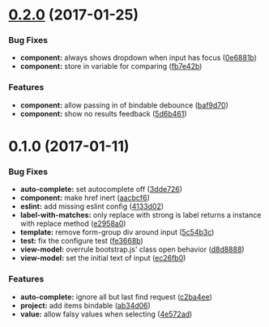 <a name="0.2.0"></a>
# [0.2.0](https://github.com/SpoonX/aurelia-autocomplete/compare/v0.1.0...v0.2.0) (2017-01-25)


### Bug Fixes

* **component:** always shows dropdown when input has focus ([0e6881b](https://github.com/SpoonX/aurelia-autocomplete/commit/0e6881b))
* **component:** store in variable for comparing ([fb7e42b](https://github.com/SpoonX/aurelia-autocomplete/commit/fb7e42b))


### Features

* **component:** allow passing in of bindable debounce ([baf9d70](https://github.com/SpoonX/aurelia-autocomplete/commit/baf9d70))
* **component:** show no results feedback ([5d6b461](https://github.com/SpoonX/aurelia-autocomplete/commit/5d6b461))



<a name="0.1.0"></a>
# 0.1.0 (2017-01-11)


### Bug Fixes

* **auto-complete:** set autocomplete off ([3dde726](https://github.com/SpoonX/aurelia-autocomplete/commit/3dde726))
* **component:** make href inert ([aacbcf6](https://github.com/SpoonX/aurelia-autocomplete/commit/aacbcf6))
* **eslint:** add missing eslint config ([4133d02](https://github.com/SpoonX/aurelia-autocomplete/commit/4133d02))
* **label-with-matches:** only replace with strong is label returns a instance with replace method ([e2958a0](https://github.com/SpoonX/aurelia-autocomplete/commit/e2958a0))
* **template:** remove form-group div around input ([5c54b3c](https://github.com/SpoonX/aurelia-autocomplete/commit/5c54b3c))
* **test:** fix the configure test ([fe3668b](https://github.com/SpoonX/aurelia-autocomplete/commit/fe3668b))
* **view-model:** overrule bootstrap.js' class open behavior ([d8d8888](https://github.com/SpoonX/aurelia-autocomplete/commit/d8d8888))
* **view-model:** set the initial text of input ([ec26fb0](https://github.com/SpoonX/aurelia-autocomplete/commit/ec26fb0))


### Features

* **auto-complete:** ignore all but last find request ([c2ba4ee](https://github.com/SpoonX/aurelia-autocomplete/commit/c2ba4ee))
* **project:** add items bindable ([ab34d06](https://github.com/SpoonX/aurelia-autocomplete/commit/ab34d06))
* **value:** allow falsy values when selecting ([4e572ad](https://github.com/SpoonX/aurelia-autocomplete/commit/4e572ad))



